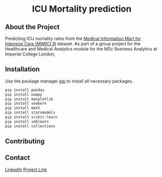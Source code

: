 <h1 align="center">ICU Mortality prediction</h1>

## About the Project
Predicting ICU mortality rates from the [Medical Information Mart for Intensive Care (MIMIC) III](https://mimic.mit.edu/) dataset. As part of a group project for the Healthcare and Medical Analytics module for the MSc Business Analytics at Imperial College London, 

## Installation

Use the package manager [pip](https://pip.pypa.io/en/stable/) to install all necessary packages.

```bash
pip install pandas
pip install numpy
pip install matplotlib
pip install seaborn
pip install math
pip install statsmodels
pip install scikit-learn
pip install imblearn
pip install collections
```
## Contributing



## Contact
[LinkedIn](https://www.linkedin.com/in/florenceyeung/)
[Project Link](https://github.com/florence26/ICU_mortality)
